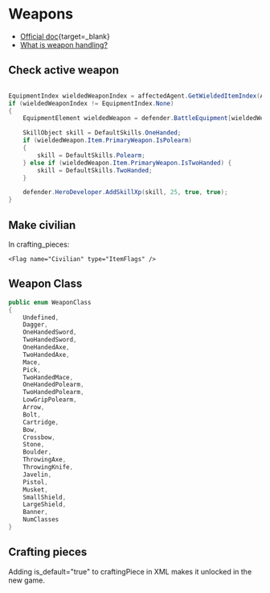 # Weapons

* [Official doc](https://moddocs.bannerlord.com/asset-management/weapon_smithing/){target=_blank}
* [What is weapon handling?](https://www.gurugameguides.com/post/understanding-weapon-handling-in-mount-blade-ii-bannerlord)

## Check active weapon

```cs

EquipmentIndex wieldedWeaponIndex = affectedAgent.GetWieldedItemIndex(Agent.HandIndex.MainHand);
if (wieldedWeaponIndex != EquipmentIndex.None)
{
    EquipmentElement wieldedWeapon = defender.BattleEquipment[wieldedWeaponIndex];

    SkillObject skill = DefaultSkills.OneHanded;
    if (wieldedWeapon.Item.PrimaryWeapon.IsPolearm)
    {
        skill = DefaultSkills.Polearm;
    } else if (wieldedWeapon.Item.PrimaryWeapon.IsTwoHanded) {
        skill = DefaultSkills.TwoHanded;
    }

    defender.HeroDeveloper.AddSkillXp(skill, 25, true, true);
}
```

## Make civilian

In crafting_pieces:

    <Flag name="Civilian" type="ItemFlags" />


## Weapon Class

``` cs
public enum WeaponClass
{
    Undefined,
    Dagger,
    OneHandedSword,
    TwoHandedSword,
    OneHandedAxe,
    TwoHandedAxe,
    Mace,
    Pick,
    TwoHandedMace,
    OneHandedPolearm,
    TwoHandedPolearm,
    LowGripPolearm,
    Arrow,
    Bolt,
    Cartridge,
    Bow,
    Crossbow,
    Stone,
    Boulder,
    ThrowingAxe,
    ThrowingKnife,
    Javelin,
    Pistol,
    Musket,
    SmallShield,
    LargeShield,
    Banner,
    NumClasses
}
```

## Crafting pieces

Adding is_default="true" to craftingPiece in XML makes it unlocked in the new game.

